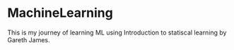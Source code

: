 # MachineLearning
This is my journey of learning ML using Introduction to statiscal learning by Gareth James.
